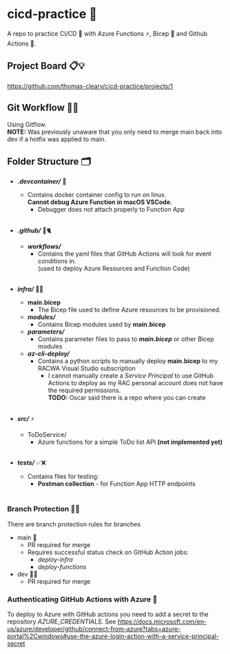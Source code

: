 # cicd-practice 🤖
 A repo to practice CI/CD 🤖 with Azure Functions ⚡️, Bicep 💪 and Github Actions 🚀.

 ## Project Board 📋💡
https://github.com/thomas-cleary/cicd-practice/projects/1

## Git Workflow 🧬🌲
Using Gitflow. <br>
**NOTE:** Was previously unaware that you only need to merge main back into dev if a hotfix was applied to main. 

## Folder Structure 🗂
* ***.devcontainer/*** 🐳
    * Contains docker container config to run on linux.  
    **Cannot debug Azure Function in macOS VSCode.**
        * Debugger does not attach properly to Function App
    <br><br>

* ***.github/*** 🐙🐈
    * ***workflows/***
        * Contains the yaml files that GitHub Actions will look for event conditions in.  
        (used to deploy Azure Resources and Function Code)
    <br><br>

* ***infra/*** 🧱🔨
    * **main.bicep**  
        * The Bicep file used to define Azure resources to be provisioned.
    * ***modules/***  
        * Contains Bicep modules used by **main.bicep**
    * ***parameters/***
        * Contains parameter files to pass to ***main.bicep*** or other Bicep modules
    * ***az-cli-deploy/***
        * Contains a python scripts to manually deploy **main.bicep** to my RACWA Visual Studio subscription  
            * I cannot manually create a *Service Principal* to use GitHub Actions to deploy as my RAC personal account does not have the required permissions.  
            **TODO:** Oscar said there is a repo where you can create
    <br><br>

* ***src/*** ⚡️
    * ToDoService/
        * Azure functions for a simple ToDo list API
        **(not implemented yet)**
    <br><br>

* ***tests/*** ✅❌
    * Contains files for testing:
        * **Postman collection** - for Function App HTTP endpoints
    <br><br>
    
### Branch Protection 👮‍♀️
There are branch protection rules for branches
* main 👑
    * PR required for merge
    * Requires successful status check on GitHub Action jobs:
        * *deploy-infra*
        * *deploy-functions*
* dev 🧑‍💻
    * PR required for merge


### Authenticating GitHub Actions with Azure 🔐
To deploy to Azure with GitHub actions you need to add a secret to the repository *AZURE_CREDENTIALS*. 
See https://docs.microsoft.com/en-us/azure/developer/github/connect-from-azure?tabs=azure-portal%2Cwindows#use-the-azure-login-action-with-a-service-principal-secret